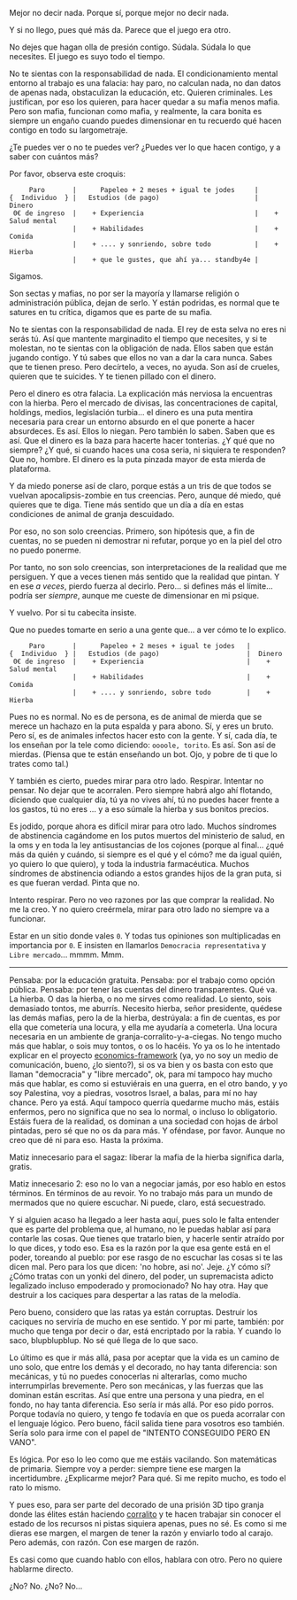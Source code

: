 Mejor no decir nada. Porque sí, porque mejor no decir nada.

Y si no llego, pues qué más da. Parece que el juego era otro.

No dejes que hagan olla de presión contigo. Súdala. Súdala lo que necesites. El juego es suyo todo el tiempo.

No te sientas con la responsabilidad de nada. El condicionamiento mental entorno al trabajo es una falacia: hay paro, no calculan nada, no dan datos de apenas nada, obstaculizan la educación, etc. Quieren criminales. Les justifican, por eso los quieren, para hacer quedar a su mafia menos mafia. Pero son mafia, funcionan como mafia, y realmente, la cara bonita es siempre un engaño cuando puedes dimensionar en tu recuerdo qué hacen contigo en todo su largometraje.

¿Te puedes ver o no te puedes ver? ¿Puedes ver lo que hacen contigo, y a saber con cuántos más?

Por favor, observa este croquis:

```
     Paro       |      Papeleo + 2 meses + igual te jodes     |
{  Individuo  } |   Estudios (de pago)                        |  Dinero
 0€ de ingreso  |    + Experiencia                            |    + Salud mental
                |    + Habilidades                            |    + Comida
                |    + .... y sonriendo, sobre todo           |    + Hierba
                |    + que le gustes, que ahí ya... standby4e |
```

Sigamos.

Son sectas y mafias, no por ser la mayoría y llamarse religión o administración pública, dejan de serlo. Y están podridas, es normal que te satures en tu crítica, digamos que es parte de su mafia.

No te sientas con la responsabilidad de nada. El rey de esta selva no eres ni serás tú. Así que mantente marginadito el tiempo que necesites, y si te molestan, no te sientas con la obligación de nada. Ellos saben que están jugando contigo. Y tú sabes que ellos no van a dar la cara nunca. Sabes que te tienen preso. Pero decírtelo, a veces, no ayuda. Son así de crueles, quieren que te suicides. Y te tienen pillado con el dinero.

Pero el dinero es otra falacia. La explicación más nerviosa la encuentras con la hierba. Pero el mercado de divisas, las concentraciones de capital, holdings, medios, legislación turbia... el dinero es una puta mentira necesaria para crear un entorno absurdo en el que ponerte a hacer absurdeces. Es así. Ellos lo niegan. Pero también lo saben. Saben que es así. Que el dinero es la baza para hacerte hacer tonterías. ¿Y qué que no siempre? ¿Y qué, si cuando haces una cosa seria, ni siquiera te responden? Que no, hombre. El dinero es la puta pinzada mayor de esta mierda de plataforma.

Y da miedo ponerse así de claro, porque estás a un tris de que todos se vuelvan apocalipsis-zombie en tus creencias. Pero, aunque dé miedo, qué quieres que te diga. Tiene más sentido que un día a día en estas condiciones de animal de granja descuidado.

Por eso, no son solo creencias. Primero, son hipótesis que, a fin de cuentas, no se pueden ni demostrar ni refutar, porque yo en la piel del otro no puedo ponerme.

Por tanto, no son solo creencias, son interpretaciones de la realidad que me persiguen. Y que a veces tienen más sentido que la realidad que pintan. Y en ese *a veces*, pierdo fuerza al decirlo. Pero... si defines más el límite... podría ser *siempre*, aunque me cueste de dimensionar en mi psique.



Y vuelvo. Por si tu cabecita insiste.

Que no puedes tomarte en serio a una gente que... a ver cómo te lo explico.

```
     Paro       |      Papeleo + 2 meses + igual te jodes   |
{  Individuo  } |   Estudios (de pago)                      |  Dinero
 0€ de ingreso  |    + Experiencia                          |    + Salud mental
                |    + Habilidades                          |    + Comida
                |    + .... y sonriendo, sobre todo         |    + Hierba
```

Pues no es normal. No es de persona, es de animal de mierda que se merece un hachazo en la puta espalda y para abono. Sí, y eres un bruto. Pero sí, es de animales infectos hacer esto con la gente. Y sí, cada día, te los enseñan por la tele como diciendo: `oooole, torito`. Es así. Son así de mierdas.
(Piensa que te están enseñando un bot. Ojo, y pobre de ti que lo trates como tal.)

Y también es cierto, puedes mirar para otro lado. Respirar. Intentar no pensar. No dejar que te acorralen. Pero siempre habrá algo ahí flotando, diciendo que cualquier día, tú ya no vives ahí, tú no puedes hacer frente a los gastos, tú no eres ... y a eso súmale la hierba y sus bonitos precios.

Es jodido, porque ahora es difícil mirar para otro lado. Muchos síndromes de abstinencia cagándome en los putos muertos del ministerio de salud, en la oms y en toda la ley antisustancias de los cojones (porque al final... ¿qué más da quién y cuándo, si siempre es el qué y el cómo? me da igual quién, yo quiero lo que quiero), y toda la industria farmacéutica. Muchos síndromes de abstinencia odiando a estos grandes hijos de la gran puta, si es que fueran verdad. Pinta que no.

Intento respirar. Pero no veo razones por las que comprar la realidad. No me la creo. Y no quiero creérmela, mirar para otro lado no siempre va a funcionar.

Estar en un sitio donde vales `0`. Y todas tus opiniones son multiplicadas en importancia por `0`. E insisten en llamarlos `Democracia representativa` y `Libre mercado`... mmmm. Mmm.

-----

Pensaba: por la educación gratuita. Pensaba: por el trabajo como opción pública. Pensaba: por tener las cuentas del dinero transparentes. Qué va. La hierba. O das la hierba, o no me sirves como realidad. Lo siento, sois demasiado tontos, me aburrís. Necesito hierba, señor presidente, quédese las demás mafias, pero la de la hierba, destrúyala: a fin de cuentas, es por ella que cometería una locura, y ella me ayudaría a cometerla. Una locura necesaria en un ambiente de granja-corralito-y-a-ciegas. No tengo mucho más que hablar, o sois muy tontos, o os lo hacéis. Yo ya os lo he intentado explicar en el proyecto [economics-framework](https://github.com/allnulled/economics-framework) (ya, yo no soy un medio de comunicación, bueno, ¿lo siento?), si os va bien y os basta con esto que llaman "democracia" y "libre mercado", ok, para mí tampoco hay mucho más que hablar, es como si estuviérais en una guerra, en el otro bando, y yo soy Palestina, voy a piedras, vosotros Israel, a balas, para mí no hay chance. Pero ya está. Aquí tampoco querría quedarme mucho más, estáis enfermos, pero no significa que no sea lo normal, o incluso lo obligatorio. Estáis fuera de la realidad, os dominan a una sociedad con hojas de árbol pintadas, pero sé que no os da para más. Y oféndase, por favor. Aunque no creo que dé ni para eso. Hasta la próxima.

Matiz innecesario para el sagaz: liberar la mafia de la hierba significa darla, gratis.

Matiz innecesario 2: eso no lo van a negociar jamás, por eso hablo en estos términos. En términos de au revoir. Yo no trabajo más para un mundo de mermados que no quiere escuchar. Ni puede, claro, está secuestrado.

Y si alguien acaso ha llegado a leer hasta aquí, pues solo le falta entender que es parte del problema que, al humano, no le puedas hablar así para contarle las cosas. Que tienes que tratarlo bien, y hacerle sentir atraído por lo que dices, y todo eso. Esa es la razón por la que esa gente está en el poder, toreando al pueblo: por ese rasgo de no escuchar las cosas si te las dicen mal. Pero para los que dicen: 'no hobre, asi no'. Jeje. ¿Y cómo sí? ¿Cómo tratas con un yonki del dinero, del poder, un supremacista adicto legalizado incluso empoderado y promocionado? No hay otra. Hay que destruir a los caciques para despertar a las ratas de la melodía.

Pero bueno, considero que las ratas ya están corruptas. Destruir los caciques no serviría de mucho en ese sentido. Y por mi parte, también: por mucho que tenga por decir o dar, está encriptado por la rabia. Y cuando lo saco, blupblupblup. No sé qué llega de lo que saco.

Lo último es que ir más allá, pasa por aceptar que la vida es un camino de uno solo, que entre los demás y el decorado, no hay tanta diferencia: son mecánicas, y tú no puedes conocerlas ni alterarlas, como mucho interrumpirlas brevemente. Pero son mecánicas, y las fuerzas que las dominan están escritas. Así que entre una persona y una piedra, en el fondo, no hay tanta diferencia. Eso sería ir más allá. Por eso pido porros. Porque todavía no quiero, y tengo fe todavía en que os pueda acorralar con el lenguaje lógico. Pero bueno, fácil salida tiene para vosotros eso también. Sería solo para irme con el papel de "INTENTO CONSEGUIDO PERO EN VANO".

Es lógica. Por eso lo leo como que me estáis vacilando. Son matemáticas de primaria. Siempre voy a perder: siempre tiene ese margen la incertidumbre. ¿Explicarme mejor? Para qué. Si me repito mucho, es todo el rato lo mismo.

Y pues eso, para ser parte del decorado de una prisión 3D tipo granja donde las élites están haciendo [corralito](https://es.wikipedia.org/wiki/Corralito) y te hacen trabajar sin conocer el estado de los recursos ni pistas siquiera apenas, pues no sé. Es como si me dieras ese margen, el margen de tener la razón y enviarlo todo al carajo. Pero además, con razón. Con ese margen de razón.

Es casi como que cuando hablo con ellos, hablara con otro. Pero no quiere hablarme directo.

¿No? No. ¿No? No...
